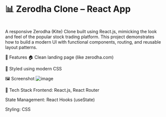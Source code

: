 <h1>📊 Zerodha Clone – React App</h1> <br>
A responsive Zerodha (Kite) Clone built using React.js, mimicking the look and feel of the popular stock trading platform. This project demonstrates how to build a modern UI with functional components, routing, and reusable layout patterns.

🚀 Features
🏠 Clean landing page (like zerodha.com)

🎨 Styled using modern CSS

🖼️ Screenshot
![image](https://github.com/user-attachments/assets/bc790df5-b596-4a5e-9288-431cc26b318a)


🔧 Tech Stack
Frontend: React.js, React Router

State Management: React Hooks (useState)

Styling: CSS
